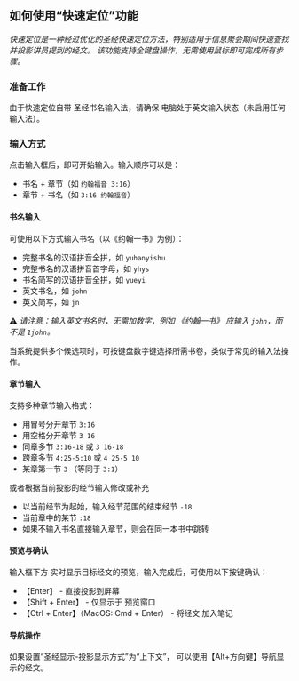 ## 如何使用“快速定位”功能

_快速定位是一种经过优化的圣经快速定位方法，特别适用于信息聚会期间快速查找并投影讲员提到的经文。
该功能支持全键盘操作，无需使用鼠标即可完成所有步骤。_

### 准备工作

由于快速定位自带 圣经书名输入法，请确保 电脑处于英文输入状态（未启用任何输入法）。

### 输入方式

点击输入框后，即可开始输入。输入顺序可以是：

-   书名 + 章节（如 `约翰福音 3:16`）
-   章节 + 书名（如 `3:16 约翰福音`）

#### 书名输入

可使用以下方式输入书名（以《约翰一书》为例）：

-   完整书名的汉语拼音全拼，如 `yuhanyishu`
-   完整书名的汉语拼音首字母，如 `yhys`
-   书名简写的汉语拼音全拼，如 `yueyi`
-   英文书名，如 `john`
-   英文简写，如 `jn`

⚠ _请注意：输入英文书名时，无需加数字，例如 《约翰一书》 应输入 `john`，而不是 `1john`。_

当系统提供多个候选项时，可按键盘数字键选择所需书卷，类似于常见的输入法操作。

#### 章节输入

支持多种章节输入格式：

-   用冒号分开章节 `3:16`
-   用空格分开章节 `3 16`
-   同章多节 `3:16-18` 或 `3 16-18`
-   跨章多节 `4:25-5:10` 或 `4 25-5 10`
-   某章第一节 `3` （等同于 `3:1`）

或者根据当前投影的经节输入修改或补充

-   以当前经节为起始，输入经节范围的结束经节 `-18`
-   当前章中的某节 `:18`
-   如果不输入书名直接输入章节，则会在同一本书中跳转

#### 预览与确认

输入框下方 实时显示目标经文的预览，输入完成后，可使用以下按键确认：

-   【Enter】 - 直接投影到屏幕
-   【Shift + Enter】 - 仅显示于 预览窗口
-   【Ctrl + Enter】（MacOS: Cmd + Enter） - 将经文 加入笔记

#### 导航操作

如果设置“圣经显示-投影显示方式”为“上下文”，
可以使用【Alt+方向键】导航显示的经文。
